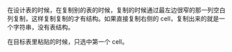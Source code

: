 
在设计表的时候，在复制别的表的时候，复制的时候通过最左边很窄的那一列空白列复制，这样复制复制的才有结构。如果直接复制右侧的 cell，复制出来的就是一个字符串，没有表结构。     

在目标表里粘贴的时候，只选中第一个 cell。   
